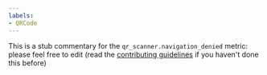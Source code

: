 ```yaml
---
labels:
- QRCode
---
```

This is a stub commentary for the `qr_scanner.navigation_denied` metric: please feel free to edit (read the
[contributing guidelines](https://github.com/mozilla/glean-annotations/blob/main/CONTRIBUTING.md)
if you haven't done this before)
